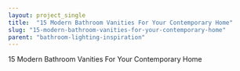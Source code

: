 ```yaml
---
layout: project_single
title:  "15 Modern Bathroom Vanities For Your Contemporary Home"
slug: "15-modern-bathroom-vanities-for-your-contemporary-home"
parent: "bathroom-lighting-inspiration"
---
```

15 Modern Bathroom Vanities For Your Contemporary Home